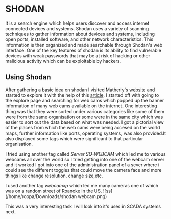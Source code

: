 # SHODAN
It is a search engine which helps users discover and access internet connected devices and systems.
Shodan uses a variety of scanning techniques to gather information about devices and systems, including open ports, installed software, and other network characteristics. This information is then organized and made searchable through Shodan's web interface. One of the key features of shodan is its ability to find vulnerable devices with weak passwords that may be at risk of hacking or other malicious activity which can be exploitable by hackers.

## Using Shodan
After gathering a basic idea on shodan I visited Matherly's [website](www.shodan.io) and started to explore it with the help of this [article](https://www.hackers-arise.com/post/2016/06/22/using-shodan-the-worlds-most-dangerous-search-engine). I started off with going to the explore page and searching for web cams which popped up the banner information of many web cams available on the internet. One interesting thing was that they were sorted under various categories like some of them were from the same organisation or some were in the same city which was easier to sort out the data based on what was needed. I got a pictorial view of the places from which the web cams were being accesed on the world maps, further information like ports, operating systems, was also provided.It also displayed some tags which were significant to that particular organisation.

I tried using another tag called *Server SQ-WEBCAM* which led me to various webcams all over the world so I tried getting into one of the webcam server and it worked I got into one of the administration panel of a sever where i could see the different toggles that could move the camera face and more things like change resolution, change size,etc.

I used another tag *webcamxp* which led me many cameras one of which was on a random street of Roanoke in the US.
![ss](/home/roopa/Downloads/shodan webcam.png)

This was a very interesting task I will look into it's uses in SCADA systems next.
